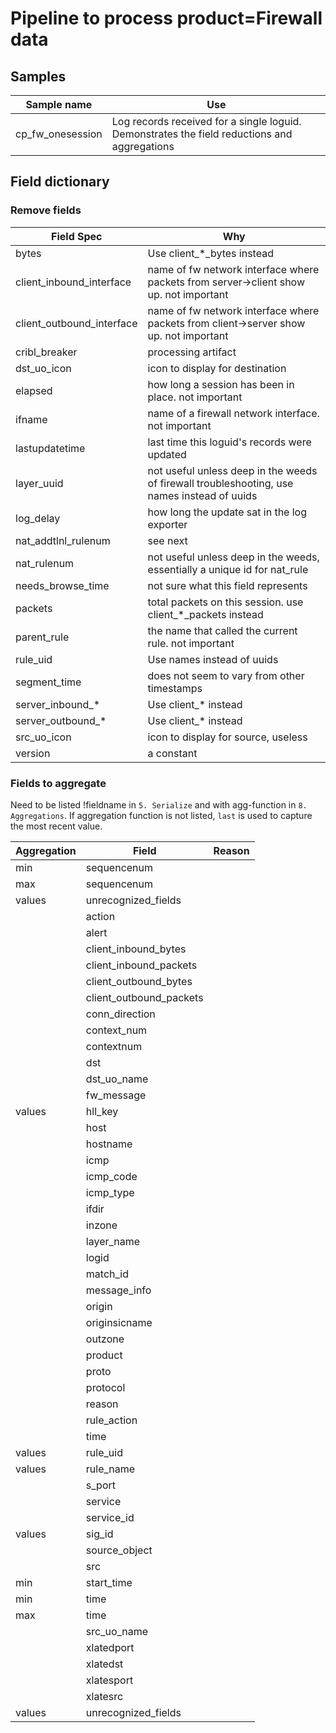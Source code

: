# Pipeline to process product=Firewall data

## Samples
|Sample name|Use|
|-----------|---|
|cp_fw_onesession|Log records received for a single loguid.  Demonstrates the field reductions and aggregations|

## Field dictionary

### Remove fields
|Field Spec|Why|
|----------|---|
|bytes|Use client_*_bytes instead|
|client_inbound_interface|name of fw network interface where packets from server->client show up.  not important|
|client_outbound_interface|name of fw network interface where packets from client->server show up.  not important|
|cribl_breaker|processing artifact|
|dst_uo_icon|icon to display for destination|
|elapsed|how long a session has been in place.  not important|
|ifname|name of a firewall network interface.  not important|
|lastupdatetime|last time this loguid's records were updated|
|layer_uuid|not useful unless deep in the weeds of firewall troubleshooting, use names instead of uuids|
|log_delay|how long the update sat in the log exporter|
|nat_addtlnl_rulenum|see next|
|nat_rulenum|not useful unless deep in the weeds, essentially a unique id for nat_rule|
|needs_browse_time|not sure what this field represents|
|packets|total packets on this session.  use client_*_packets instead|
|parent_rule|the name that called the current rule.  not important|
|rule_uid|Use names instead of uuids|
|segment_time|does not seem to vary from other timestamps|
|server_inbound_*|Use client_* instead|
|server_outbound_*|Use client_* instead|
|src_uo_icon|icon to display for source, useless|
|version|a constant|

### Fields to aggregate
Need to be listed !fieldname in `5. Serialize` and with agg-function in `8. Aggregations`.
If aggregation function is not listed, `last` is used to capture the most recent value.

|Aggregation|Field|Reason|
|-----------|-----|------|
|            min|sequencenum|
|            max|sequencenum|
|            values|unrecognized_fields|
|            |action|
|            |alert|
|            |client_inbound_bytes|
|            |client_inbound_packets|
|            |client_outbound_bytes|
|            |client_outbound_packets|
|            |conn_direction|
|            |context_num|
|            |contextnum|
|            |dst|
|            |dst_uo_name|
|            |fw_message|
|            values|hll_key|
|            |host|
|            |hostname|
|            |icmp|
|            |icmp_code|
|            |icmp_type|
|            |ifdir|
|            |inzone|
|            |layer_name|
|            |logid|
|            |match_id|
|            |message_info|
|            |origin|
|            |originsicname|
|            |outzone|
|            |product|
|            |proto|
|            |protocol|
|            |reason|
|            |rule_action|
|            |time|
|            values|rule_uid|
|            values|rule_name|
|            |s_port|
|            |service|
|            |service_id|
|            values|sig_id|
|            |source_object|
|            |src|
|            min|start_time|
|            min|time|
|            max|time|
|            |src_uo_name|
|            |xlatedport|
|            |xlatedst|
|            |xlatesport|
|            |xlatesrc|
|            values|unrecognized_fields|
